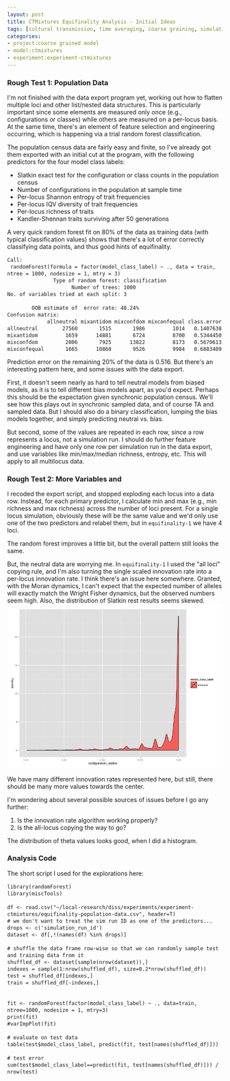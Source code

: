```yaml
---
layout: post
title: CTMixtures Equifinality Analysis - Initial Ideas
tags: [cultural transmission, time averaging, coarse graining, simulation, dissertation, open science, reproducible science, experiments, experiment-ctmixture]
categories: 
- project:coarse grained model
- model:ctmixtures
- experiment:experiment-ctmixtures
---
```


### Rough Test 1:  Population Data ###

I'm not finished with the data export program yet, working out how to flatten multiple loci and other list/nested data structures.  This is particularly important since some elements are measured only once (e.g., configurations or classes) while others are measured on a per-locus basis.  At the same time, there's an element of feature selection and engineering occurring, which is happening via a trial random forest classification.  

The population census data are fairly easy and finite, so I've already got them exported with an initial cut at the program, with the following predictors for the four model class labels:

* Slatkin exact test for the configuration or class counts in the population census
* Number of configurations in the population at sample time
* Per-locus Shannon entropy of trait frequencies
* Per-locus IQV diversity of trait frequencies
* Per-locus richness of traits
* Kandler-Shennan traits surviving after 50 generations

A very quick random forest fit on 80% of the data as training data (with typical classification values) shows that there's a lot of error correctly classifying data points, and thus good hints of equifinality.  

```
Call:
 randomForest(formula = factor(model_class_label) ~ ., data = train,      ntree = 1000, nodesize = 1, mtry = 3) 
               Type of random forest: classification
                     Number of trees: 1000
No. of variables tried at each split: 3

        OOB estimate of  error rate: 48.24%
Confusion matrix:
             allneutral mixantidom mixconfdom mixconfequal class.error
allneutral        27560       1515       1986         1014   0.1407638
mixantidom         1659      14881       6724         8700   0.5344450
mixconfdom         2006       7925      13822         8173   0.5670613
mixconfequal       1665      10860       9526         9984   0.6883409
```

Prediction error on the remaining 20% of the data is 0.516.  But there's an interesting pattern here, and some issues with the data export.  

First, it doesn't seem nearly as hard to tell neutral models from biased models, as it is to tell different bias models apart, as you'd expect.  Perhaps this should be the expectation given synchronic population census.  We'll see how this plays out in synchronic sampled data, and of course TA and sampled data.  But I should also do a binary classification, lumping the bias models together, and simply predicting neutral vs. bias.  

But second, some of the values are repeated in each row, since a row represents a locus, not a simulation run.  I should do further feature engineering and have only one row per simulation run in the data export, and use variables like min/max/median richness, entropy, etc.  This will apply to all multilocus data. 



### Rough Test 2:  More Variables and  ###

I recoded the export script, and stopped exploding each locus into a data row.  Instead, for each primary predictor, I calculate min and max (e.g., min richness and max richness) across the number of loci present.  For a single locus simulation, obviously these will be the same value and we'd only use one of the two predictors and relabel them, but in `equifinality-1` we have 4 loci.  

The random forest improves a little bit, but the overall pattern still looks the same.  

But, the neutral data are worrying me.  In `equifinality-1` I used the "all loci" copying rule, and I'm also turning the single scaled innovation rate into a per-locus innovation rate.  I think there's an issue here somewhere.  Granted, with the Moran dynamics, I can't expect that the expected number of alleles will exactly match the Wright Fisher dynamics, but the observed numbers seem high.  Also, the distribution of Slatkin rest results seems skewed.  
![equifinality-1 slatkin configuration distribution](/images/ctmixtures-equifinality-neutral.png)

We have many different innovation rates represented here, but still, there should be many more values towards the center.

I'm wondering about several possible sources of issues before I go any further:

1.  Is the innovation rate algorithm working properly?
1.  Is the all-locus copying the way to go?

The distribution of theta values looks good, when I did a histogram.  


### Analysis Code ###

The short script I used for the explorations here:

```{.r}
library(randomForest)
library(miscTools)

df <- read.csv("~/local-research/diss/experiments/experiment-ctmixtures/equifinality-population-data.csv", header=T)
# we don't want to treat the sim run ID as one of the predictors...
drops <- c('simulation_run_id')
dataset <- df[,!(names(df) %in% drops)]

# shuffle the data frame row-wise so that we can randomly sample test and training data from it
shuffled_df <- dataset[sample(nrow(dataset)),]
indexes = sample(1:nrow(shuffled_df), size=0.2*nrow(shuffled_df))
test = shuffled_df[indexes,]
train = shuffled_df[-indexes,]


fit <- randomForest(factor(model_class_label) ~ ., data=train, ntree=1000, nodesize = 1, mtry=3)
print(fit)
#varImpPlot(fit)

# evaluate on test data
table(test$model_class_label, predict(fit, test[names(shuffled_df)]))

# test error
sum(test$model_class_label==predict(fit, test[names(shuffled_df)])) / nrow(test)

```

